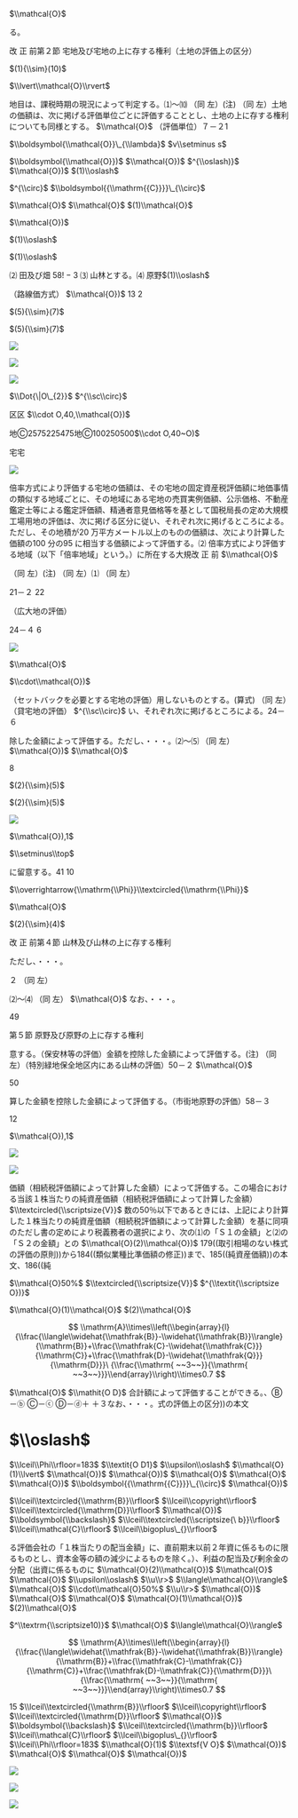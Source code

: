 $\\mathcal{O}$

る。

改 正 前第２節 宅地及び宅地の上に存する権利（土地の評価上の区分）

$(1){\\sim}(10)$

$\\lvert\\mathcal{O}\\rvert$

地目は、課税時期の現況によって判定する。⑴～⑽ （同 左）(注) （同 左）土地の価額は、次に掲げる評価単位ごとに評価することとし、土地の上に存する権利についても同様とする。 $\\mathcal{O}$ （評価単位）７－２1

$\\boldsymbol{\\mathcal{O}}\_{\\lambda}$ $v\\setminus s$

$\\boldsymbol{\\mathcal{O}})$ $\\mathcal{O})$ $^{\\oslash)}$ $\\mathcal{O})$ $(1)\\oslash$

$^{\\circ}$ $\\boldsymbol{{\\mathrm{{C}}}}\_{\\circ}$

$\\mathcal{O}$ $\\mathcal{O}$ $(1)\\mathcal{O}$

$\\mathcal{O})$

$(1)\\oslash$

$(1)\\oslash$

⑵ 田及び畑 $58!-3$ ⑶ 山林とする。⑷ 原野$(1)\\oslash$

（路線価方式） $\\mathcal{O})$ 13 2

$(5){\\sim}(7)$

$(5){\\sim}(7)$

![](https://www.nta.go.jp/tmp/985793f1-234a-4bdb-a27e-36a494df904b/images/44cef2575421285f65368684fe93b83bf4c82119e1628106222cbb83063e41da.jpg)

![](https://www.nta.go.jp/tmp/985793f1-234a-4bdb-a27e-36a494df904b/images/ab77123d663604019b7f7f423af23d506a6a178958437eefb87b3ea4555d1a51.jpg)

![](https://www.nta.go.jp/tmp/985793f1-234a-4bdb-a27e-36a494df904b/images/c8b47f184785b1bb7b194f47e87643bf5f483dac945b2e9049684f8c0ce110b7.jpg)

$\\Dot{\|O\_{2}}$ $^{\\sc\\circ}$

区区 $\\cdot O,40,\\mathcal{O})$

地Ⓒ2575225475地Ⓒ100250500$\\cdot O,40~O)$

宅宅

![](https://www.nta.go.jp/tmp/985793f1-234a-4bdb-a27e-36a494df904b/images/6db2b4c15d80b8edf3a12974ede27b07543f611ad0b243660b269bee114bcd12.jpg)

倍率方式により評価する宅地の価額は、その宅地の固定資産税評価額に地価事情の類似する地域ごとに、その地域にある宅地の売買実例価額、公示価格、不動産鑑定士等による鑑定評価額、精通者意見価格等を基として国税局長の定め大規模工場用地の評価は、次に掲げる区分に従い、それぞれ次に掲げるところによる。ただし、その地積が20 万平方メートル以上のものの価額は、次により計算した価額の100 分の95 に相当する価額によって評価する。⑵ 倍率方式により評価する地域（以下「倍率地域」という。）に所在する大規改 正 前 $\\mathcal{O}$

（同 左）(注) （同 左）⑴ （同 左）

21－２ 22

（広大地の評価）

24－４ 6

![](https://www.nta.go.jp/tmp/985793f1-234a-4bdb-a27e-36a494df904b/images/cff73ebc0a3c07cb955d77475c1a5fae646d0774ef82e5d55eef3baf490805a1.jpg)

$\\mathcal{O}$

$\\cdot\\mathcal{O})$

（セットバックを必要とする宅地の評価）用しないものとする。(算式) （同 左）（貸宅地の評価） $^{\\sc\\circ}$ い、それぞれ次に掲げるところによる。24－６

除した金額によって評価する。ただし、・・・。⑵～⑸ （同 左） $\\mathcal{O})$ $\\mathcal{O}$

8

$(2){\\sim}(5)$

$(2){\\sim}(5)$

![](https://www.nta.go.jp/tmp/985793f1-234a-4bdb-a27e-36a494df904b/images/bc8792a51f2a53d40e1e93f31ac66068f42b0c8ea4a1694d161805222d16d065.jpg)

$\\mathcal{O}),1$

$\\setminus\\top$

に留意する。41 10

$\\overrightarrow{\\mathrm{\\Phi}}\\textcircled{\\mathrm{\\Phi}}$

$\\mathcal{O}$

$(2){\\sim}(4)$

改 正 前第４節 山林及び山林の上に存する権利

ただし、・・・。

２ （同 左）

⑵～⑷ （同 左） $\\mathcal{O}$ なお、・・・。

49

第５節 原野及び原野の上に存する権利

意する。（保安林等の評価）金額を控除した金額によって評価する。(注) （同 左）（特別緑地保全地区内にある山林の評価）50－２ $\\mathcal{O}$

50

算した金額を控除した金額によって評価する。（市街地原野の評価）58－３

12

$\\mathcal{O}),1$

![](https://www.nta.go.jp/tmp/985793f1-234a-4bdb-a27e-36a494df904b/images/9af55ce372f7fcda512fadc73612e576e0fe801fcd0c61eff0f3fe0b59f3f6d4.jpg)

![](https://www.nta.go.jp/tmp/985793f1-234a-4bdb-a27e-36a494df904b/images/a876fb64f212ba8faa635d8290a6040d5d4e68fbb533067d8b889fbcbcde2829.jpg)

価額（相続税評価額によって計算した金額）によって評価する。この場合における当該１株当たりの純資産価額（相続税評価額によって計算した金額） $\\textcircled{\\scriptsize{V}}$ 数の50％以下であるときには、上記により計算した１株当たりの純資産価額（相続税評価額によって計算した金額）を基に同項のただし書の定めにより税義務者の選択により、次の⑴の「Ｓ１の金額」と⑵の「Ｓ２の金額」との $\\mathcal{O}(2)\\mathcal{O})$ 179((取引相場のない株式の評価の原則))から184((類似業種比準価額の修正))まで、185((純資産価額))の本文、186((純

$\\mathcal{O}50%$ $\\textcircled{\\scriptsize{V}}$ $^{\\textit{\\scriptsize O})}$

$\\mathcal{O}(1)\\mathcal{O}$ $(2)\\mathcal{O}$

$$
\\mathrm{A}\\times\\left(\\begin{array}{l}{\\frac{\\langle\\widehat{\\mathfrak{B}}-\\widehat{\\mathfrak{B}}\\rangle}{\\mathrm{B}}+\\frac{\\mathfrak{C}-\\widehat{\\mathfrak{C}}}{\\mathrm{C}}+\\frac{\\mathfrak{D}-\\widehat{\\mathfrak{Q}}}{\\mathrm{D}}}\ {\\frac{\\mathrm{ ~~3~~}}{\\mathrm{ ~~3~~}}}\\end{array}\\right)\\times0.7
$$

$\\mathcal{O}$ $\\mathit{O D}$ 合計額によって評価することができる。、Ⓑ－ⓑ Ⓒ－ⓒ Ⓓ－ⓓ＋ ＋３なお、・・・。式の評価上の区分))の本文

# $\\oslash$

$\\lceil\\Phi\\rfloor=183$ $\\textit{O D1}$ $\\upsilon\\oslash$ $\\mathcal{O}(1)\\lvert$ $\\mathcal{O})$ $\\mathcal{O})$ $\\mathcal{O}$ $\\mathcal{O}$ $\\mathcal{O})$ $\\boldsymbol{{\\mathrm{{C}}}}\_{\\circ}$ $\\mathcal{O})$

$\\lceil\\textcircled{\\mathrm{B}}\\rfloor$ $\\lceil\\copyright\\rfloor$ $\\lceil\\textcircled{\\mathrm{D}}\\rfloor$ $\\mathcal{O})$ $\\boldsymbol{\\backslash}$ $\\lceil\\textcircled{\\scriptsize{\ b}}\\rfloor$ $\\lceil\\mathcal{C}\\rfloor$ $\\lceil\\bigoplus\_{}\\rfloor$

る評価会社の「１株当たりの配当金額」に、直前期末以前２年資に係るものに限るものとし、資本金等の額の減少によるものを除く。）、利益の配当及び剰余金の分配（出資に係るものに $\\mathcal{O}(2)\\mathcal{O})$ $\\mathcal{O}$ $\\mathcal{O}$ $\\upsilon\\oslash$ $\\u\\r>$ $\\langle\\mathcal{O}\\rangle$ $\\mathcal{O}$ $\\cdot\\mathcal{O}50%$ $\\u\\r>$ $\\mathcal{O})$ $\\mathcal{O}$ $\\mathcal{O}$ $\\mathcal{O}(1)\\mathcal{O})$ $(2)\\mathcal{O}$

$^\\textrm{\\scriptsize10)}$ $\\mathcal{O}$ $\\langle\\mathcal{O}\\rangle$

$$
\\mathrm{A}\\times\\left(\\begin{array}{l}{\\frac{\\langle\\widehat{\\mathfrak{B}}-\\widehat{\\mathfrak{B}}\\rangle}{\\mathrm{B}}+\\frac{\\mathfrak{C}-\\mathfrak{C}}{\\mathrm{C}}+\\frac{\\mathfrak{D}-\\mathfrak{C}}{\\mathrm{D}}}\ {\\frac{\\mathrm{ ~~3~~}}{\\mathrm{ ~~3~~}}}\\end{array}\\right)\\times0.7
$$

15 $\\lceil\\textcircled{\\mathrm{B}}\\rfloor$ $\\lceil\\copyright\\rfloor$ $\\lceil\\textcircled{\\mathrm{D}}\\rfloor$ $\\mathcal{O})$ $\\boldsymbol{\\backslash}$ $\\lceil\\textcircled{\\mathrm{b}}\\rfloor$ $\\lceil\\mathcal{C}\\rfloor$ $\\lceil\\bigoplus\_{}\\rfloor$ $\\lceil\\Phi\\rfloor=183$ $\\mathcal{O}(1)$ $\\textsf{V O}$ $\\mathcal{O})$ $\\mathcal{O}$ $\\mathcal{O}$ $\\mathcal{O})$

![](https://www.nta.go.jp/tmp/985793f1-234a-4bdb-a27e-36a494df904b/images/b3cdb0c399cfe7abe01252652c6f301af6d941ccddacf5533d1cfe94a8565a69.jpg)

![](https://www.nta.go.jp/tmp/985793f1-234a-4bdb-a27e-36a494df904b/images/9f5c92b6e9421f320edc01c51c3c8e2c5dc754a5a44e7575c0eda5b7c6472cd3.jpg)

![](https://www.nta.go.jp/tmp/985793f1-234a-4bdb-a27e-36a494df904b/images/048bd110d721ad74f9b570f3ad9f9f6187d31250ef967ae95d5e8e58c328a067.jpg)